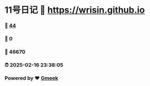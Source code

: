 # 11号日记 :link: https://wrisin.github.io 
### :page_facing_up: [44](https://wrisin.github.io/tag.html) 
### :speech_balloon: 0 
### :hibiscus: 46670 
### :alarm_clock: 2025-02-16 23:38:05 
### Powered by :heart: [Gmeek](https://github.com/Meekdai/Gmeek)
